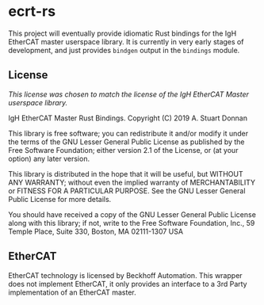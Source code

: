 ecrt-rs
=======

This project will eventually provide idiomatic Rust bindings for the IgH
EtherCAT master userspace library. It is currently in very early stages of
development, and just provides `bindgen` output in the `bindings` module.

License
-------

_This license was chosen to match the license of the IgH EtherCAT Master
userspace library._

IgH EtherCAT Master Rust Bindings. Copyright (C) 2019 A. Stuart Donnan

This library is free software; you can redistribute it and/or modify it under
the terms of the GNU Lesser General Public License as published by the Free
Software Foundation; either version 2.1 of the License, or (at your option) any
later version.

This library is distributed in the hope that it will be useful, but WITHOUT ANY
WARRANTY; without even the implied warranty of MERCHANTABILITY or FITNESS FOR A
PARTICULAR PURPOSE. See the GNU Lesser General Public License for more details.

You should have received a copy of the GNU Lesser General Public License along
with this library; if not, write to the Free Software Foundation, Inc., 59
Temple Place, Suite 330, Boston, MA 02111-1307 USA

EtherCAT
--------

EtherCAT technology is licensed by Beckhoff Automation. This wrapper does not
implement EtherCAT, it only provides an interface to a 3rd Party implementation
of an EtherCAT master.
